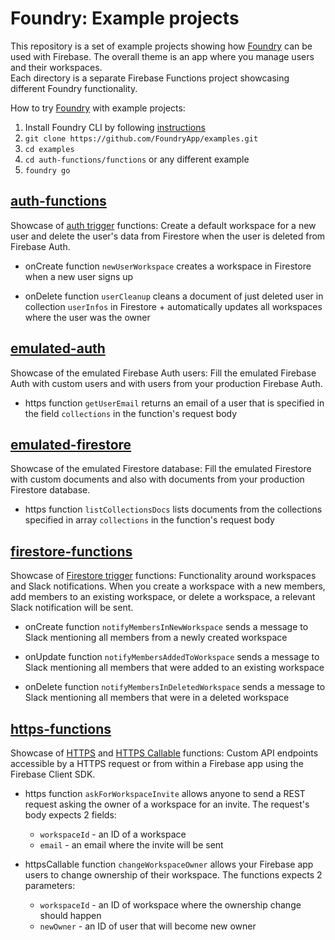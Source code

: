 # Foundry: Example projects

This repository is a set of example projects showing how [Foundry](https://github.com/foundryapp/foundry-cli) can be used with Firebase. The overall theme is an app where you manage users and their workspaces.<br/>
Each directory is a separate Firebase Functions project showcasing different Foundry functionality.

How to try [Foundry](https://github.com/FoundryApp/foundry-cli) with example projects:

1. Install Foundry CLI by following [instructions](https://github.com/FoundryApp/foundry-cli#download-and-installation)
2. `git clone https://github.com/FoundryApp/examples.git`
3. `cd examples`
4. `cd auth-functions/functions` or any different example
5. `foundry go`

## [auth-functions](https://github.com/FoundryApp/examples/tree/master/auth-functions)

Showcase of [auth trigger](https://firebase.google.com/docs/functions/auth-events) functions: Create a default workspace for a new user and delete the user's data from Firestore when the user is deleted from Firebase Auth.

- onCreate function `newUserWorkspace` creates a workspace in Firestore when a new user signs up

- onDelete function `userCleanup` cleans a document of just deleted user in collection `userInfos` in Firestore + automatically updates all workspaces where the user was the owner

## [emulated-auth](https://github.com/FoundryApp/examples/tree/master/emulated-auth)

Showcase of the emulated Firebase Auth users: Fill the emulated Firebase Auth with custom users and with users from your production Firebase Auth.

- https function `getUserEmail` returns an email of a user that is specified in the field `collections` in the function's request body

## [emulated-firestore](https://github.com/FoundryApp/examples/tree/master/emulated-firestore)

Showcase of the emulated Firestore database: Fill the emulated Firestore with custom documents and also with documents from your production Firestore database.

- https function `listCollectionsDocs` lists documents from the collections specified in array `collections` in the function's request body

## [firestore-functions](https://github.com/FoundryApp/examples/tree/master/firestore-functions)

Showcase of [Firestore trigger](https://firebase.google.com/docs/functions/firestore-events) functions: Functionality around workspaces and Slack notifications. When you create a workspace with a new  members, add members to an existing workspace, or delete a workspace, a relevant Slack notification will be sent.

- onCreate function `notifyMembersInNewWorkspace` sends a message to Slack mentioning all members from a newly created workspace

- onUpdate function `notifyMembersAddedToWorkspace` sends a message to Slack mentioning all members that were added to an existing workspace

- onDelete function `notifyMembersInDeletedWorkspace` sends a message to Slack mentioning all members that were in a deleted workspace

## [https-functions](https://github.com/FoundryApp/examples/tree/master/https-functions)

Showcase of [HTTPS](https://firebase.google.com/docs/functions/http-events) and [HTTPS Callable](https://firebase.google.com/docs/functions/callable) functions: Custom API endpoints accessible by a HTTPS request or from within a Firebase app using the Firebase Client SDK.

- https function `askForWorkspaceInvite` allows anyone to send a REST request asking the owner of a workspace for an invite. The request's body expects 2 fields:
  - `workspaceId` - an ID of a workspace
  - `email` - an email where the invite will be sent

- httpsCallable function `changeWorkspaceOwner` allows your Firebase app users to change ownership of their workspace. The functions expects 2 parameters:
  - `workspaceId` - an ID of workspace where the ownership change should happen
  - `newOwner` - an ID of user that will become new owner
